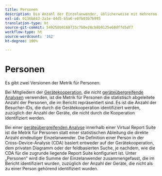 ```yaml
---
title: Personen
description: Die Anzahl der Einzelanwender, üblicherweise mit mehreren Geräten.
exl-id: 0136b843-2a1e-44d5-b5a6-e0fb03b7b995
translation-type: ht
source-git-commit: 549258b0168733c7b0e28cb8b9125e68dffd5df7
workflow-type: ht
source-wordcount: '162'
ht-degree: 100%

---
```


# Personen

Es gibt zwei Versionen der Metrik für Personen.

Bei Mitgliedern der [Gerätekooperation](https://docs.adobe.com/content/help/de-DE/device-co-op/using/data/people.html), die nicht [geräteübergreifende Analysen](../cda/overview.md) verwenden, ist die Metrik für Personen die statistisch abgeleitete Anzahl der Personen, die im Bericht repräsentiert sind. Es ist die Anzahl der Besucher-IDs, die durch die Gerätekooperation identifiziert werden, zuzüglich der Anzahl der Geräte, die nicht durch die Kooperation identifiziert werden.

Bei einer [geräteübergreifenden Analyse](../cda/overview.md) innerhalb einer Virtual Report Suite ist die Metrik für Personen statt einer statistischen Ableitung die direkte Anzahl eindeutiger Einzelanwender. Die Definition einer Person in der Cross-Device-Analyse (CDA) basiert entweder auf der Gerätekooperation, dem privaten Diagramm oder der feldbasierten Suche, je nachdem, wie die CDA für die zugrunde liegende Report Suite konfiguriert ist. Unter „Personen“ wird die Summe der Einzelanwender zusammengefasst, die im Bericht identifiziert wurden, zuzüglich der Anzahl der Geräte, die nicht als zu einer Person gehörend identifiziert wurden.
